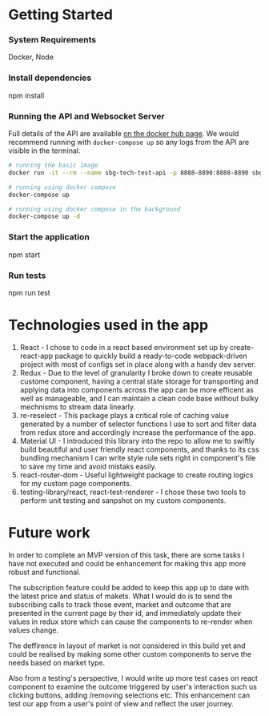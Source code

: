 # Getting Started

### System Requirements
Docker,
Node

### Install dependencies
npm install

### Running the API and Websocket Server

Full details of the API are available [on the docker hub page](https://hub.docker.com/r/sbgtechtest/api/). We would recommend running with `docker-compose up` so any logs from the API are visible in the terminal.

```bash
# running the basic image
docker run -it --rm --name sbg-tech-test-api -p 8888-8890:8888-8890 sbgtechtest/api:2.0.0

# running using docker compose
docker-compose up

# running using docker compose in the background
docker-compose up -d
```
### Start the application 
npm start

### Run tests
npm run test




# Technologies used in the app

1. React - I chose to code in a react based environment set up by create-react-app package to quickly build a ready-to-code webpack-driven project with most of configs set in place along with a handy dev server.
2. Redux - Due to the level of granularity I broke down to create reusable custome component, having a central state storage for transporting and applying data into components across the app can be more efficent as well as  manageable, and I can maintain a clean code base without bulky mechnisms to stream data linearly.
3. re-reselect - This package plays a critical role of caching value generated by a number of selector functions I use to sort and filter data from redux store and accordingly increase the performance of the app.
4. Material UI - I introduced this library into the repo to allow me to swiftly build beautiful and user friendly react components, and thanks to its css bundling mechanism I can write style rule sets right in component's file to save my time and avoid mistaks easily.
5. react-router-dom - Useful lightweight package to create routing logics for my custom page components. 
6. testing-library/react, react-test-renderer - I chose these two tools to perform unit testing and sanpshot on my custom components.

# Future work

In order to complete an MVP version of this task, there are some tasks I have not executed and could be enhancement for making this app more robust and functional.

The subscription feature could be added to keep this app up to date with the latest price and status of makets. What I would do is to send the subscribing calls to track those event, market and outcome that are presented in the current page by their id, and immediately update their values in redux store which can cause the components to re-render when values change.

The deffirence in layout of market is not considered in this build yet and could be realised by making some other custom components to serve the needs based on market type. 

Also from a testing's perspective, I would write up more test cases on react component to examine the outcome triggered by user's interaction such us clicking buttons, adding /removing selections etc. This enhancement can test our app from a user's point of view and reflect the user journey. 


